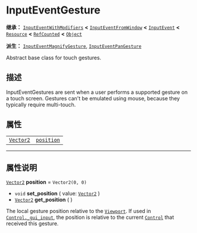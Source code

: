 <!-- ⚠ 请勿编辑本文件 ⚠ -->
<!-- 本文档使用脚本从 WeDot 引擎源码仓库生成。 -->
<!-- 生成脚本：https://github.com/WeDot-Engine/WeDot/tree/master/doc/tools/make_md.py； -->
<!-- 原文件：https://github.com/WeDot-Engine/WeDot/tree/master/doc/classes/InputEventGesture.xml。 -->

<div id="_class_inputeventgesture"></div>

# InputEventGesture

**继承：** [`InputEventWithModifiers`](class_inputeventwithmodifiers.md) **<** [`InputEventFromWindow`](class_inputeventfromwindow.md) **<** [`InputEvent`](class_inputevent.md) **<** [`Resource`](class_resource.md) **<** [`RefCounted`](class_refcounted.md) **<** [`Object`](class_object.md)

**派生：** [`InputEventMagnifyGesture`](class_inputeventmagnifygesture.md), [`InputEventPanGesture`](class_inputeventpangesture.md)

Abstract base class for touch gestures.

## 描述

InputEventGestures are sent when a user performs a supported gesture on a touch screen. Gestures can't be emulated using mouse, because they typically require multi-touch.

## 属性

|||
|:-:|:--|
| [`Vector2`](class_vector2.md) | [`position`](class_inputeventgesture.md#class_inputeventgesture_property_position) | ``Vector2(0, 0)`` |

<!-- rst-class:: classref-section-separator -->

---

## 属性说明

<div id="_class_inputeventgesture_property_position"></div>

[`Vector2`](class_vector2.md) **position** = ``Vector2(0, 0)`` <div id="class_inputeventgesture_property_position"></div>

- `void` **set_position** ( value: [`Vector2`](class_vector2.md) )
- [`Vector2`](class_vector2.md) **get_position** ( )

The local gesture position relative to the [`Viewport`](class_viewport.md). If used in [`Control._gui_input`](class_control.md#class_control_private_method__gui_input), the position is relative to the current [`Control`](class_control.md) that received this gesture.

[^virtual]: 本方法通常需要用户覆盖才能生效。
[^const]: 本方法无副作用，不会修改该实例的任何成员变量。
[^vararg]: 本方法除了能接受在此处描述的参数外，还能够继续接受任意数量的参数。
[^constructor]: 本方法用于构造某个类型。
[^static]: 调用本方法无需实例，可直接使用类名进行调用。
[^operator]: 本方法描述的是使用本类型作为左操作数的有效运算符。
[^bitfield]: 这个值是由下列位标志构成位掩码的整数。
[^void]: 无返回值。
